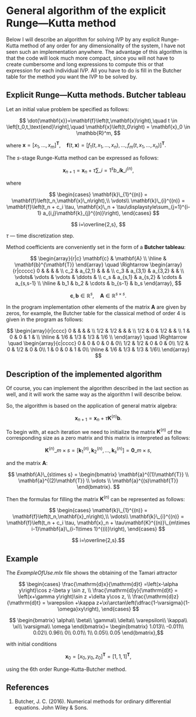 # General algorithm of the explicit Runge—Kutta method
Below I will describe an algorithm for solving IVP by any explicit Runge-Kutta method of any order for any dimensionality of the system, I have not seen such an implementation anywhere. 
The advantage of this algorithm is that the code will look much more compact, since you will not have to create cumbersome and long expressions to compute this or that expression for each individual IVP. 
All you have to do is fill in the Butcher table for the method you want the IVP to be solved by.

## Explicit Runge—Kutta methods. Butcher tableau
Let an initial value problem be specified as follows:

$$ \dot{\mathbf{x}}=\mathbf{f}\left(t,\mathbf{x}\right),\quad t \in \left[t_0,t_\text{end}\right],\quad \mathbf{x}\left(t_0\right) = \mathbf{x}_0 \in \mathbb{R}^m, $$

where $\mathbf{x}=\left[x_1,\dots,x_m\right]^\mathbf{T},\quad
	\mathbf{f}\left(t,\mathbf{x}\right)=\left[f_1\left(t,x_1,\dots,x_n\right),\dots,f_m\left(t,x_1,\dots,x_n\right)\right]^\mathbf{T}.$
	
The $s$-stage Runge-Kutta method can be expressed as follows:

$$ \mathbf{x}_{n+1} = \mathbf{x}_n+\tau\sum\limits\_{i=1}^{s}b\_i\mathbf{k}\_{i}^{(n)}, $$

where 

$$ 
\begin{cases}
			\mathbf{k}\_{1}^{(n)} = \mathbf{f}\left(t_n,\mathbf{x}\_n\right),\\
			\vdots\\
			\mathbf{k}\_{i}^{(n)} = \mathbf{f}\left(t_n + c_i \tau, \mathbf{x}\_n + \tau\displaystyle\sum_{j=1}^{i-1} a_{i,j}\mathbf{k}_{j}^{(n)}\right),
\end{cases}
$$

$$ i=\overline{2,s}, $$

$\tau$ — time discretization step.

Method coefficients are conveniently set in the form of a **Butcher tableau**:

$$ 
\begin{array}{r|c}
			\mathbf{c} & \mathbf{A} \\
			\hline
			& \mathbf{b}^{\mathbf{T}}
		\end{array} \quad \Rightarrow
		\begin{array}{r|ccccc}
			0     &         &         &         & \\
			c_2   & a_{2,1}  &         &         & \\
			c_3   & a_{3,1}  & a_{3,2}  &         & \\
			\vdots& \vdots  & \vdots  & \ddots  & \\
			c_s   & a_{s,1}  & a_{s,2}  & \cdots  & a_{s,s-1} \\
			\hline
			& b_1     & b_2     & \cdots  & b_{s-1} & b_s
		\end{array},
$$

$$ \mathbf{c},\mathbf{b} \in \mathbb{R}^s,\quad \mathbf{A} \in \mathbb{R}^{s\times s}. $$

In the program implementation other elements of the matrix $\mathbf{A}$ are given by zeros, for example, the Butcher table for the classical method of order 4 is given in the program as follows:

$$ \begin{array}{r|cccc}
			0          &             &             &           & \\
			1/2     & 1/2        &             &           & \\
			1/2     & 0          & 1/2        &           & \\
			1           & 0          & 0           & 1        & \\
			\hline
			& 1/6      & 1/3      & 1/3      & 1/6    \\
\end{array} \quad \Rightarrow \quad \begin{array}{c|cccc}
				0   & 0   & 0   & 0   & 0\\
				1/2 & 1/2 & 0   & 0   & 0\\
				1/2 & 0   & 1/2 & 0   & 0\\
				1   & 0   & 0   & 1   & 0\\
				\hline
				& 1/6 & 1/3 & 1/3 & 1/6\\
		\end{array} $$
		
## Description of the implemented algorithm
Of course, you can implement the algorithm described in the last section as well, and it will work the same way as the algorithm I will describe below. 

So, the algorithm is based on the application of general matrix algebra:

$$ \mathbf{x}_{n+1} = \mathbf{x}_n+\tau\mathbf{K}^{(n)}\mathbf{b}.$$

To begin with, at each iteration we need to initialize the matrix $\mathbf{K}^{(n)}$ of the corresponding size as a zero matrix and this matrix is interpreted as follows:

$$ \mathbf{K}^{(n)}\_{m\times s}=\left[\mathbf{k}_1^{(n)},\mathbf{k}_2^{(n)},\ldots,\mathbf{k}_s^{(n)}\right]=\mathbf{0}\_{m\times s}, $$

and the matrix $\mathbf{A}$:

$$ \mathbf{A}\_{s\times s} = 
		\begin{bmatrix}
			\mathbf{a}^{(1)\mathbf{T}}
			\\
			\mathbf{a}^{(2)\mathbf{T}}
			\\
			\vdots 
			\\
			\mathbf{a}^{(s)\mathbf{T}}
		\end{bmatrix}.
$$

Then the formulas for filling the matrix $\mathbf{K}^{(n)}$ can be represented as follows:

$$ \begin{cases}
			\mathbf{k}\_{1}^{(n)} = \mathbf{f}\left(t_n,\mathbf{x}_n\right),\\
			\vdots\\
			\mathbf{k}\_{i}^{(n)} = \mathbf{f}\left(t_n + c_i \tau, \mathbf{x}_n + \tau\mathbf{K}^{(n)}\_{m\times i-1}\mathbf{a}\_{i-1\times 1}^{(i)}\right),
	\end{cases}
$$

$$ i=\overline{2,s}.$$

## Example 
The _ExampleOfUse.mlx_ file shows the obtaining of the Tamari attractor

$$ \begin{cases}
			\frac{\mathrm{d}x}{\mathrm{d}t} =\left(x-\alpha y\right)\cos z-\beta y \sin z, \\
			\frac{\mathrm{d}y}{\mathrm{d}t} = \left(x+\gamma y\right)\sin z +\delta y\cos z, \\
			\frac{\mathrm{d}z}{\mathrm{d}t} = \varepsilon +\kappa z+\xi\arctan\left(\dfrac{1-\varsigma}{1-\omega}xy\right),
	\end{cases} 
$$

$$ \begin{bmatrix}
			\alpha\\
			\beta\\
			\gamma\\
			\delta\\
			\varepsilon\\
			\kappa\\
			\xi\\
			\varsigma\\
			\omega
		\end{bmatrix}=
		\begin{bmatrix}
		1.013\\
		-0.011\\
		0.02\\
		0.96\\
		0\\
		0.01\\
		1\\
		0.05\\
		0.05
		\end{bmatrix},$$

with initial conditions

$$\mathbf{x}_0 = [x_0,y_0,z_0]^\mathbf{T} = [1, 1, 1]^\mathbf{T},$$

using the 6th order Runge-Kutta-Butcher method.

## References
1. Butcher, J. C. (2016). Numerical methods for ordinary differential equations. John Wiley & Sons.
